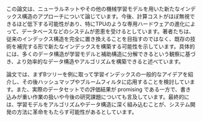 この論文は、ニューラルネットやその他の機械学習モデルを用いた新たなインデックス構造のアプローチについて論じています。今後、計算コストがほぼ無視できるほど低下する可能性があり、特にTPUのような専用ハードウェアの進化によって、データベースなどのシステムが恩恵を受けるとしています。著者たちは、従来のインデックス構造を完全に置き換えることを目指すのではなく、既存の技術を補完する形で新たなインデックスを構築する可能性を示しています。具体的には、多くのデータ構造が学習モデルと補助構造に分解できるという観察に基づき、より効率的なデータ構造やアルゴリズムを構築できると述べています。

論文では、まずBツリーを例に取って学習インデックスの一般的なアイデアを紹介し、その後ハッシュマップやブルームフィルタに応用することを検討しています。また、実際のデータセットでの評価結果が promising である一方で、書き込みが重い作業の扱いや今後の研究課題についても言及しています。最終的には、学習モデルをアルゴリズムやデータ構造に深く組み込むことが、システム開発の方法に革命をもたらす可能性があるとしています。